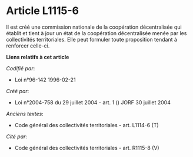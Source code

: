 # Article L1115-6

Il est créé une commission nationale de la coopération décentralisée qui établit et tient à jour un état de la coopération
décentralisée menée par les collectivités territoriales. Elle peut formuler toute proposition tendant à renforcer celle-ci.

**Liens relatifs à cet article**

_Codifié par_:

  - Loi n°96-142 1996-02-21

_Créé par_:

  - Loi n°2004-758 du 29 juillet 2004 - art. 1 () JORF 30 juillet 2004

_Anciens textes_:

  - Code général des collectivités territoriales - art. L1114-6 (T)

_Cité par_:

  - Code général des collectivités territoriales - art. R1115-8 (V)
